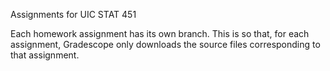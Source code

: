 Assignments for UIC STAT 451

Each homework assignment has its own branch. This is so that, for each assignment, Gradescope only downloads the source files corresponding to that assignment.
